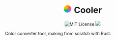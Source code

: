 <h1 align="center">
  <img src="./logo.png" height="28" alt="Cooler" title="Cooler" />
  Cooler
</h1>

<p align="center">
  <img src="https://img.shields.io/badge/license-MIT-blue" alt="MIT License" />
  <a href="https://webuild.community">
    <img src="https://raw.githubusercontent.com/webuild-community/badge/master/svg/WeBuild.svg" />
  </a>
</p>

Color converter tool, making from scratch with Rust.
